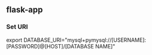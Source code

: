## flask-app


### Set URI
export DATABASE_URI="mysql+pymysql://[USERNAME]:[PASSWORD]@[HOST]/[DATABASE NAME]"
